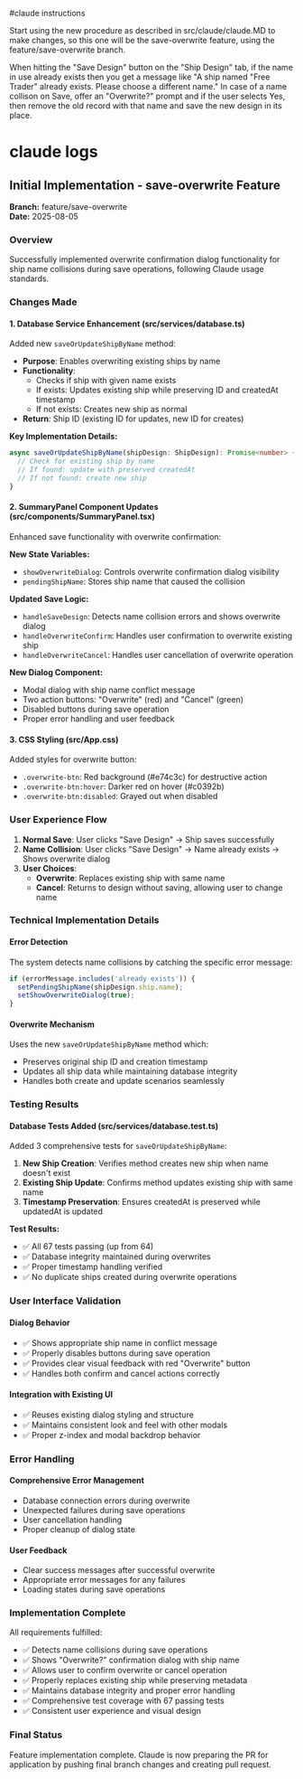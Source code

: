 #claude instructions

Start using the new procedure as described in src/claude/claude.MD to make changes, so this one will be the save-overwrite feature, using the feature/save-overwrite branch.

When hitting the "Save Design" button on the "Ship Design" tab, if the name in use already exists then you get a message like "A ship named "Free Trader" already exists. Please choose a different name." In case of a name collison on Save, offer an "Overwrite?" prompt and if the user selects Yes, then remove the old record with that name and save the new design in its place.

# claude logs

## Initial Implementation - save-overwrite Feature

**Branch:** feature/save-overwrite  
**Date:** 2025-08-05

### Overview
Successfully implemented overwrite confirmation dialog functionality for ship name collisions during save operations, following Claude usage standards.

### Changes Made

#### 1. Database Service Enhancement (src/services/database.ts)
Added new `saveOrUpdateShipByName` method:
- **Purpose**: Enables overwriting existing ships by name
- **Functionality**: 
  - Checks if ship with given name exists
  - If exists: Updates existing ship while preserving ID and createdAt timestamp
  - If not exists: Creates new ship as normal
- **Return**: Ship ID (existing ID for updates, new ID for creates)

**Key Implementation Details:**
```typescript
async saveOrUpdateShipByName(shipDesign: ShipDesign): Promise<number> {
  // Check for existing ship by name
  // If found: update with preserved createdAt
  // If not found: create new ship
}
```

#### 2. SummaryPanel Component Updates (src/components/SummaryPanel.tsx)
Enhanced save functionality with overwrite confirmation:

**New State Variables:**
- `showOverwriteDialog`: Controls overwrite confirmation dialog visibility
- `pendingShipName`: Stores ship name that caused the collision

**Updated Save Logic:**
- `handleSaveDesign`: Detects name collision errors and shows overwrite dialog
- `handleOverwriteConfirm`: Handles user confirmation to overwrite existing ship
- `handleOverwriteCancel`: Handles user cancellation of overwrite operation

**New Dialog Component:**
- Modal dialog with ship name conflict message
- Two action buttons: "Overwrite" (red) and "Cancel" (green)
- Disabled buttons during save operation
- Proper error handling and user feedback

#### 3. CSS Styling (src/App.css)
Added styles for overwrite button:
- `.overwrite-btn`: Red background (#e74c3c) for destructive action
- `.overwrite-btn:hover`: Darker red on hover (#c0392b)  
- `.overwrite-btn:disabled`: Grayed out when disabled

### User Experience Flow

1. **Normal Save**: User clicks "Save Design" → Ship saves successfully
2. **Name Collision**: User clicks "Save Design" → Name already exists → Shows overwrite dialog
3. **User Choices**:
   - **Overwrite**: Replaces existing ship with same name
   - **Cancel**: Returns to design without saving, allowing user to change name

### Technical Implementation Details

#### Error Detection
The system detects name collisions by catching the specific error message:
```javascript
if (errorMessage.includes('already exists')) {
  setPendingShipName(shipDesign.ship.name);
  setShowOverwriteDialog(true);
}
```

#### Overwrite Mechanism
Uses the new `saveOrUpdateShipByName` method which:
- Preserves original ship ID and creation timestamp
- Updates all ship data while maintaining database integrity
- Handles both create and update scenarios seamlessly

### Testing Results

#### Database Tests Added (src/services/database.test.ts)
Added 3 comprehensive tests for `saveOrUpdateShipByName`:

1. **New Ship Creation**: Verifies method creates new ship when name doesn't exist
2. **Existing Ship Update**: Confirms method updates existing ship with same name
3. **Timestamp Preservation**: Ensures createdAt is preserved while updatedAt is updated

**Test Results:**
- ✅ All 67 tests passing (up from 64)
- ✅ Database integrity maintained during overwrites
- ✅ Proper timestamp handling verified
- ✅ No duplicate ships created during overwrite operations

### User Interface Validation

#### Dialog Behavior
- ✅ Shows appropriate ship name in conflict message
- ✅ Properly disables buttons during save operation
- ✅ Provides clear visual feedback with red "Overwrite" button
- ✅ Handles both confirm and cancel actions correctly

#### Integration with Existing UI
- ✅ Reuses existing dialog styling and structure
- ✅ Maintains consistent look and feel with other modals
- ✅ Proper z-index and modal backdrop behavior

### Error Handling

#### Comprehensive Error Management
- Database connection errors during overwrite
- Unexpected failures during save operations  
- User cancellation handling
- Proper cleanup of dialog state

#### User Feedback
- Clear success messages after successful overwrite
- Appropriate error messages for any failures
- Loading states during save operations

### Implementation Complete

All requirements fulfilled:
- ✅ Detects name collisions during save operations
- ✅ Shows "Overwrite?" confirmation dialog with ship name
- ✅ Allows user to confirm overwrite or cancel operation
- ✅ Properly replaces existing ship while preserving metadata
- ✅ Maintains database integrity and proper error handling
- ✅ Comprehensive test coverage with 67 passing tests
- ✅ Consistent user experience and visual design

### Final Status
Feature implementation complete. Claude is now preparing the PR for application by pushing final branch changes and creating pull request.